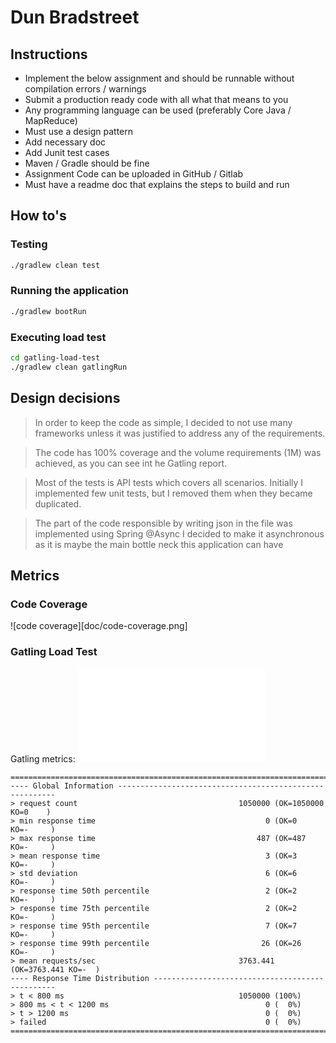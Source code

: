 # Dun Bradstreet

## Instructions
- Implement the below assignment and should be runnable without compilation errors / warnings
- Submit a production ready code with all what that means to you
- Any programming language can be used (preferably Core Java / MapReduce)
- Must use a design pattern
- Add necessary doc
- Add Junit test cases
- Maven / Gradle should be fine
- Assignment Code can be uploaded in GitHub / Gitlab
- Must have a readme doc that explains the steps to build and run

## How to's

### Testing
```bash
./gradlew clean test
```

### Running the application
```bash
./gradlew bootRun
```

### Executing load test
```bash
cd gatling-load-test
./gradlew clean gatlingRun
```

## Design decisions

> In order to keep the code as simple, I decided to not use many frameworks 
unless it was justified to address any of the requirements.

> The code has 100% coverage and the volume requirements (1M) was achieved, as you can see int he Gatling report.

> Most of the tests is API tests which covers all scenarios. 
> Initially I implemented few unit tests, but I removed them when they became duplicated. 

> The part of the code responsible by writing json in the file was implemented using Spring @Async
> I decided to make it asynchronous as it is maybe the main bottle neck this application can have

## Metrics

### Code Coverage
![code coverage][doc/code-coverage.png]

### Gatling Load Test
Gatling metrics: ![metrics-loadtest](doc/metrics-loadtest/index.html)
```
================================================================================
---- Global Information --------------------------------------------------------
> request count                                    1050000 (OK=1050000 KO=0    )
> min response time                                      0 (OK=0      KO=-     )
> max response time                                    487 (OK=487    KO=-     )
> mean response time                                     3 (OK=3      KO=-     )
> std deviation                                          6 (OK=6      KO=-     )
> response time 50th percentile                          2 (OK=2      KO=-     )
> response time 75th percentile                          2 (OK=2      KO=-     )
> response time 95th percentile                          7 (OK=7      KO=-     )
> response time 99th percentile                         26 (OK=26     KO=-     )
> mean requests/sec                                3763.441 (OK=3763.441 KO=-  )
---- Response Time Distribution ------------------------------------------------
> t < 800 ms                                       1050000 (100%)
> 800 ms < t < 1200 ms                                   0 (  0%)
> t > 1200 ms                                            0 (  0%)
> failed                                                 0 (  0%)
================================================================================
```


